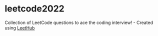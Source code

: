 # leetcode2022
Collection of LeetCode questions to ace the coding interview! - Created using [LeetHub](https://github.com/QasimWani/LeetHub)
